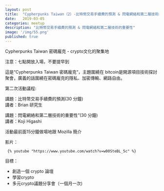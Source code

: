 ```yaml
---
layout: post
title:  "Cypherpunks Taiwan（2）-比特幣交易手續費的預測 & 閃電網絡和第二層技術的重要性"
date:   2019-03-05
categories: meetup
description: "比特幣交易手續費的預測 & 閃電網絡和第二層技術的重要性"
image: '/img/55.png'
published: true
---
```


Cypherpunks Taiwan 密碼龐克 - crypto文化的聚集地   

注意：七點開放入場，不要提早到   

這是“Cypherpunks Taiwan 密碼龐克“，主題圍繞在 bitcoin是開源項目技術探討聚會，廣義的話圍繞在密碼龐克的隱私、加密傳輸、網路自由。   

第二次活動議程:   

講題：比特幣交易手續費的預測(30 分鐘)    
講者：Brian 研究生   

講題：閃電網絡和第二層技術的重要性”(30 分鐘)   
講者：Koji Higashi

活動最前面15分鐘做場地跟 Mozilla 簡介

影片：

```
 {% youtube "https://www.youtube.com/watch?v=w00SteBL_5c" %}
```

目標：
* 創造一個 crypto 論壇
* 學習crypto
* 多元crypto議題分享會（一個月一次)